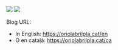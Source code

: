 ![](https://github.com/OriolAbril/oriol_unraveled/workflows/CI/badge.svg)
![](https://github.com/OriolAbril/oriol_unraveled/workflows/GH-Pages%20Status/badge.svg)

Blog URL:

* In English: https://oriolabrilpla.cat/en
* O en català: https://oriolabrilpla.cat/ca
